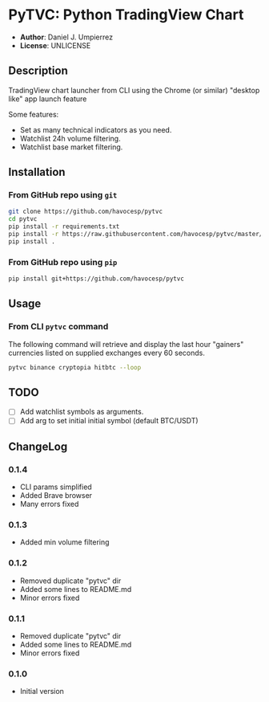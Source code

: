 # PyTVC: Python TradingView Chart

- **Author**: Daniel J. Umpierrez
- **License**: UNLICENSE

## Description

TradingView chart launcher from CLI using the Chrome (or similar) "desktop like" app launch feature

Some features:
- Set as many technical indicators as you need.
- Watchlist 24h volume filtering.
- Watchlist base market filtering.

## Installation

### From GitHub repo using `git`

```sh
git clone https://github.com/havocesp/pytvc
cd pytvc
pip install -r requirements.txt
pip install -r https://raw.githubusercontent.com/havocesp/pytvc/master/requirements.txt
pip install .
```

### From GitHub repo using `pip`

```sh
pip install git+https://github.com/havocesp/pytvc
```

## Usage

### From CLI `pytvc` command

The following command will retrieve and display the last hour "gainers" currencies listed on supplied exchanges every 60 seconds. 

```sh
pytvc binance cryptopia hitbtc --loop
```

## TODO

- [ ] Add watchlist symbols as arguments.
- [ ] Add arg to set initial initial symbol (default BTC/USDT)

## ChangeLog

### 0.1.4
- CLI params simplified
- Added Brave browser
- Many errors fixed

### 0.1.3

- Added min volume filtering

### 0.1.2

- Removed duplicate "pytvc" dir
- Added some lines to README.md
- Minor errors fixed

### 0.1.1

- Removed duplicate "pytvc" dir
- Added some lines to README.md
- Minor errors fixed

### 0.1.0

- Initial version
